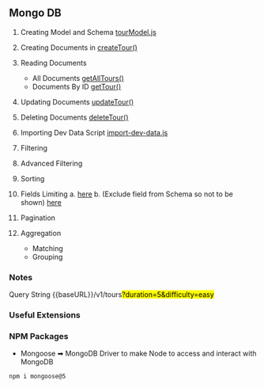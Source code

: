 ## Mongo DB

1. Creating Model and Schema  <a href="https://github.com/BasmaElhoseny01/Node-Js/blob/8975ab8e5d8feb4a8a30e7b1b4abdcb410e2f476/7.MongoDB/models/tourModel.js">tourModel.js</a>
2. Creating Documents in <a href="https://github.com/BasmaElhoseny01/Node-Js/blob/8975ab8e5d8feb4a8a30e7b1b4abdcb410e2f476/7.MongoDB/controllers/tourController.js#L47-L78">createTour()</a>
3. Reading Documents
    - All Documents <a href="https://github.com/BasmaElhoseny01/Node-Js/blob/8975ab8e5d8feb4a8a30e7b1b4abdcb410e2f476/7.MongoDB/controllers/tourController.js#L6-L25">getAllTours()</a>
    - Documents By ID <a href="https://github.com/BasmaElhoseny01/Node-Js/blob/8975ab8e5d8feb4a8a30e7b1b4abdcb410e2f476/7.MongoDB/controllers/tourController.js#L27-L46">getTour()</a>
4. Updating Documents <a href="https://github.com/BasmaElhoseny01/Node-Js/blob/8975ab8e5d8feb4a8a30e7b1b4abdcb410e2f476/7.MongoDB/controllers/tourController.js#L80-L100">updateTour()</a>
5. Deleting Documents <a href="https://github.com/BasmaElhoseny01/Node-Js/blob/8975ab8e5d8feb4a8a30e7b1b4abdcb410e2f476/7.MongoDB/controllers/tourController.js#L102-L117">deleteTour()</a>

6. Importing Dev Data Script <a href="">import-dev-data.js</a>
7. Filtering
8. Advanced Filtering
9. Sorting
10. Fields Limiting
    a. <a href="">here</a>
    b. (Exclude field from Schema so not to be shown) <a href="">here</a>
11. Pagination
12. Aggregation
    - Matching
    - Grouping

### Notes 
Query String
{{baseURL}}/v1/tours<mark>?duration=5&difficulty=easy</mark>

### Useful Extensions

### NPM Packages
- Mongoose ➡ MongoDB Driver to make Node to access and interact with MongoDB
```
npm i mongoose@5
```
